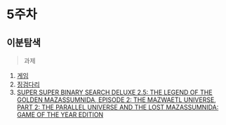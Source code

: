 # 5주차

## 이분탐색
> 과제
1. [게임](https://www.acmicpc.net/problem/1072 "게임")
2. [징검다리](https://www.acmicpc.net/problem/11561 "징검다리")
3. [SUPER SUPER BINARY SEARCH DELUXE 2.5: THE LEGEND OF THE GOLDEN MAZASSUMNIDA, EPISODE 2: THE MAZWAETL UNIVERSE, PART 2: THE PARALLEL UNIVERSE AND THE LOST MAZASSUMNIDA: GAME OF THE YEAR EDITION](https://www.acmicpc.net/problem/15641 "SUPER SUPER BINARY SEARCH DELUXE 2.5: THE LEGEND OF THE GOLDEN MAZASSUMNIDA, EPISODE 2: THE MAZWAETL UNIVERSE, PART 2: THE PARALLEL UNIVERSE AND THE LOST MAZASSUMNIDA: GAME OF THE YEAR EDITION")
